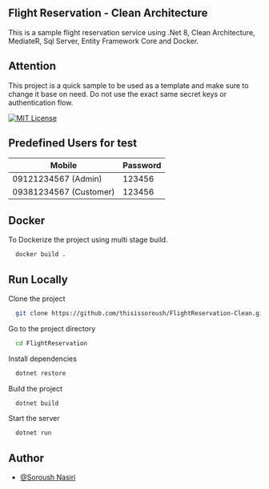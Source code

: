 
## Flight Reservation - Clean Architecture

This is a sample flight reservation service using .Net 8, Clean Architecture, MediateR, Sql Server, Entity Framework Core and Docker.


## Attention

This project is a quick sample to be used as a template and make sure to change it base on need.
Do not use the exact same secret keys or authentication flow.


[![MIT License](https://img.shields.io/badge/License-MIT-green.svg)](https://choosealicense.com/licenses/mit/)


## Predefined Users for test

| Mobile             | Password                                                                |
| ----------------- | ------------------------------------------------------------------ |
| 09121234567 (Admin) | 123456 |
| 09381234567 (Customer) | 123456 |



## Docker

To Dockerize the project using multi stage build.

```bash
  docker build .
```


## Run Locally

Clone the project

```bash
  git clone https://github.com/thisissoroush/FlightReservation-Clean.git
```

Go to the project directory

```bash
  cd FlightReservation
```

Install dependencies

```bash
  dotnet restore
```

Build the project

```bash
  dotnet build
```

Start the server

```bash
  dotnet run
```




## Author

- [@Soroush Nasiri](https://www.github.com/Thisissoroush)

